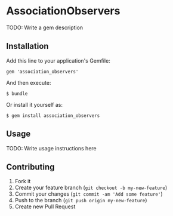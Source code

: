 # AssociationObservers

TODO: Write a gem description

## Installation

Add this line to your application's Gemfile:

    gem 'association_observers'

And then execute:

    $ bundle

Or install it yourself as:

    $ gem install association_observers

## Usage

TODO: Write usage instructions here

## Contributing

1. Fork it
2. Create your feature branch (`git checkout -b my-new-feature`)
3. Commit your changes (`git commit -am 'Add some feature'`)
4. Push to the branch (`git push origin my-new-feature`)
5. Create new Pull Request
